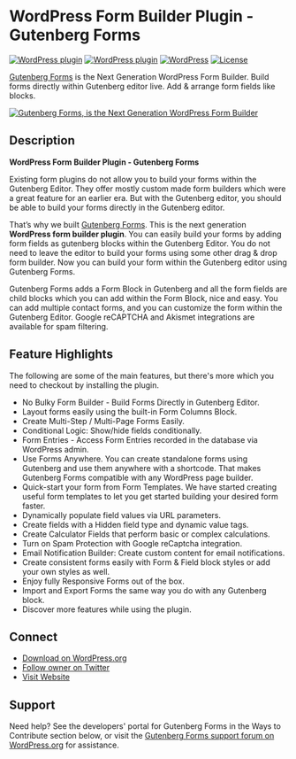 # WordPress Form Builder Plugin - Gutenberg Forms

[![WordPress plugin](https://img.shields.io/wordpress/plugin/dt/forms-gutenberg.svg?style=flat)](https://wordpress.org/plugins/forms-gutenberg/) [![WordPress plugin](https://img.shields.io/wordpress/plugin/v/forms-gutenberg.svg?style=flat)](https://wordpress.org/plugins/forms-gutenberg/) [![WordPress](https://img.shields.io/wordpress/v/forms-gutenberg.svg?style=flat)]() [![License](https://img.shields.io/badge/license-GPL--2.0%2B-red.svg)](https://github.com/nikolaystrikhar/gutenberg-forms/blob/master/LICENSE)

[Gutenberg Forms](https://wordpress.org/plugins/forms-gutenberg/) is the Next Generation WordPress Form Builder. Build forms directly within Gutenberg editor live. Add & arrange form fields like blocks.

[![Gutenberg Forms, is the Next Generation WordPress Form Builder](https://ps.w.org/forms-gutenberg/assets/banner-1544x500.png?rev=2281577)](https://wordpress.org/plugins/forms-gutenberg/)

## Description

**WordPress Form Builder Plugin - Gutenberg Forms**

Existing form plugins do not allow you to build your forms within the Gutenberg Editor. They offer mostly custom made form builders which were a great feature for an earlier era. But with the Gutenberg editor, you should be able to build your forms directly in the Gutenberg editor.

That’s why we built <a href="https://wptotem.com/gutenberg-forms" rel="friend" title="Gutenberg Forms">Gutenberg Forms</a>. This is the next generation **WordPress form builder plugin**. You can easily build your forms by adding form fields as gutenberg blocks within the Gutenberg Editor. You do not need to leave the editor to build your forms using some other drag & drop form builder. Now you can build your form within the Gutenberg editor using Gutenberg Forms.

Gutenberg Forms adds a Form Block in Gutenberg and all the form fields are child blocks which you can add within the Form Block, nice and easy. You can add multiple contact forms, and you can customize the form within the Gutenberg Editor. Google reCAPTCHA and Akismet integrations are available for spam filtering.

## Feature Highlights

The following are some of the main features, but there's more which you need to checkout by installing the plugin.

- No Bulky Form Builder - Build Forms Directly in Gutenberg Editor.
- Layout forms easily using the built-in Form Columns Block.
- Create Multi-Step / Multi-Page Forms Easily.
- Conditional Logic: Show/hide fields conditionally.
- Form Entries - Access Form Entries recorded in the database via WordPress admin.
- Use Forms Anywhere. You can create standalone forms using Gutenberg and use them anywhere with a shortcode. That makes Gutenberg Forms compatible with any WordPress page builder.
- Quick-start your form from Form Templates. We have started creating useful form templates to let you get started building your desired form faster.
- Dynamically populate field values via URL parameters.
- Create fields with a Hidden field type and dynamic value tags.
- Create Calculator Fields that perform basic or complex calculations.
- Turn on Spam Protection with Google reCaptcha integration.
- Email Notification Builder: Create custom content for email notifications.
- Create consistent forms easily with Form & Field block styles or add your own styles as well.
- Enjoy fully Responsive Forms out of the box.
- Import and Export Forms the same way you do with any Gutenberg block.
- Discover more features while using the plugin.

## Connect

- [Download on WordPress.org](https://wordpress.org/plugins/forms-gutenberg/)
- [Follow owner on Twitter](https://twitter.com/nikolaystrikhar)
- [Visit Website](https://wptotem.com/gutenberg-forms)

## Support

Need help? See the developers' portal for Gutenberg Forms in the Ways to Contribute section below, or visit the [Gutenberg Forms support forum on WordPress.org](https://wordpress.org/support/plugin/forms-gutenberg) for assistance.
